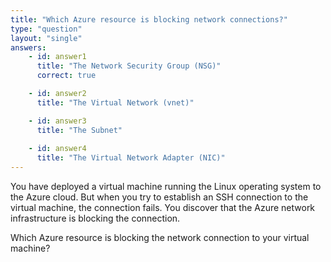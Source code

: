 ```yaml
---
title: "Which Azure resource is blocking network connections?"
type: "question"
layout: "single"
answers:
    - id: answer1
      title: "The Network Security Group (NSG)"
      correct: true

    - id: answer2
      title: "The Virtual Network (vnet)"

    - id: answer3
      title: "The Subnet"
      
    - id: answer4
      title: "The Virtual Network Adapter (NIC)"
---
```


You have deployed a virtual machine running the Linux operating system to the Azure cloud. But when you try to establish an SSH connection to the virtual machine, the connection fails. You discover that the Azure network infrastructure is blocking the connection.

Which Azure resource is blocking the network connection to your virtual machine?
